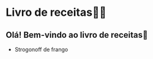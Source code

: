 # Livro de receitas:woman_cook:

## Olá! Bem-vindo ao livro de receitas:wave:



- Strogonoff de frango
